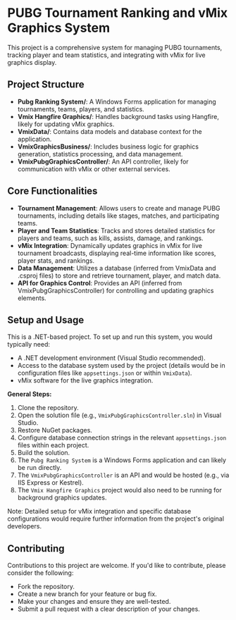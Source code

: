 # PUBG Tournament Ranking and vMix Graphics System
This project is a comprehensive system for managing PUBG tournaments, tracking player and team statistics, and integrating with vMix for live graphics display.

## Project Structure
- **Pubg Ranking System/**: A Windows Forms application for managing tournaments, teams, players, and statistics.
- **Vmix Hangfire Graphics/**: Handles background tasks using Hangfire, likely for updating vMix graphics.
- **VmixData/**: Contains data models and database context for the application.
- **VmixGraphicsBusiness/**: Includes business logic for graphics generation, statistics processing, and data management.
- **VmixPubgGraphicsController/**: An API controller, likely for communication with vMix or other external services.

## Core Functionalities
- **Tournament Management**: Allows users to create and manage PUBG tournaments, including details like stages, matches, and participating teams.
- **Player and Team Statistics**: Tracks and stores detailed statistics for players and teams, such as kills, assists, damage, and rankings.
- **vMix Integration**: Dynamically updates graphics in vMix for live tournament broadcasts, displaying real-time information like scores, player stats, and rankings.
- **Data Management**: Utilizes a database (inferred from VmixData and .csproj files) to store and retrieve tournament, player, and match data.
- **API for Graphics Control**: Provides an API (inferred from VmixPubgGraphicsController) for controlling and updating graphics elements.

## Setup and Usage
This is a .NET-based project. To set up and run this system, you would typically need:
- A .NET development environment (Visual Studio recommended).
- Access to the database system used by the project (details would be in configuration files like `appsettings.json` or within `VmixData`).
- vMix software for the live graphics integration.

**General Steps:**
1.  Clone the repository.
2.  Open the solution file (e.g., `VmixPubgGraphicsController.sln`) in Visual Studio.
3.  Restore NuGet packages.
4.  Configure database connection strings in the relevant `appsettings.json` files within each project.
5.  Build the solution.
6.  The `Pubg Ranking System` is a Windows Forms application and can likely be run directly.
7.  The `VmixPubgGraphicsController` is an API and would be hosted (e.g., via IIS Express or Kestrel).
8.  The `Vmix Hangfire Graphics` project would also need to be running for background graphics updates.

Note: Detailed setup for vMix integration and specific database configurations would require further information from the project's original developers.

## Contributing
Contributions to this project are welcome. If you'd like to contribute, please consider the following:
- Fork the repository.
- Create a new branch for your feature or bug fix.
- Make your changes and ensure they are well-tested.
- Submit a pull request with a clear description of your changes.
